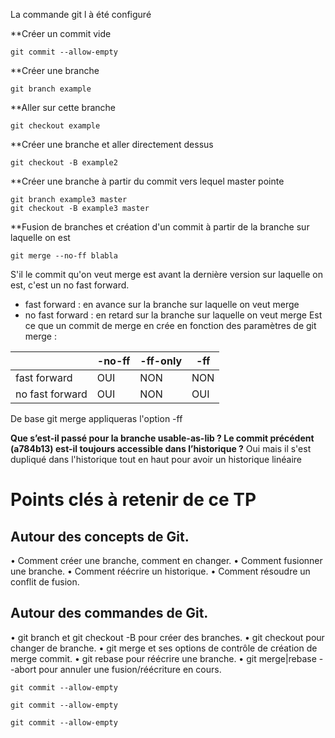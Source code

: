 La commande git l à été configuré

**Créer un commit vide 
```
git commit --allow-empty
```

**Créer une branche
```
git branch example
```

**Aller sur cette branche
```
git checkout example
```

**Créer une branche et aller directement dessus
```
git checkout -B example2
```

**Créer une branche à partir du commit vers lequel master pointe
```
git branch example3 master
git checkout -B example3 master
```

**Fusion de branches et création d'un commit à partir de la branche sur laquelle on est
```
git merge --no-ff blabla
```

S'il le commit qu'on veut merge est avant la dernière version sur laquelle on est, c'est un no fast forward.
- fast forward : en avance sur la branche sur laquelle on veut merge
- no fast forward : en retard sur la branche sur laquelle on veut merge
Est ce que un commit de merge en crée en fonction des paramètres de git merge :

|                 | -no-ff | -ff-only | -ff |
| --------------- | ------ | -------- | --- |
| fast forward    | OUI    | NON      | NON |
| no fast forward | OUI    | NON      | OUI |
De base git merge appliqueras l'option -ff 

**Que s’est-il passé pour la branche usable-as-lib ? Le
commit précédent (a784b13) est-il toujours accessible dans l’historique ?**
Oui mais il s'est dupliqué dans l'historique tout en haut pour avoir un historique linéaire


# Points clés à retenir de ce TP
## Autour des concepts de Git.
• Comment créer une branche, comment en changer.
• Comment fusionner une branche.
• Comment réécrire un historique.
• Comment résoudre un conflit de fusion.
## Autour des commandes de Git.
• git branch et git checkout -B pour créer des branches.
• git checkout pour changer de branche.
• git merge et ses options de contrôle de création de merge commit.
• git rebase pour réécrire une branche.
• git merge|rebase --abort pour annuler une fusion/réécriture en cours.


```
git commit --allow-empty
```

```
git commit --allow-empty
```

```
git commit --allow-empty
```